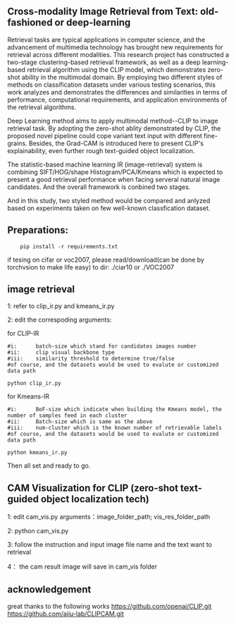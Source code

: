 #####
Cross-modality Image Retrieval from Text: old-fashioned or deep-learning
-------------------------------------------------------------------------

Retrieval tasks are typical applications in computer science, and the advancement of multimedia technology has brought new requirements for retrieval across different modalities. 
This research project has constructed a two-stage clustering-based retrieval framework, as well as a deep learning-based retrieval algorithm using the CLIP model, 
which demonstrates zero-shot ability in the multimodal domain. By employing two different styles of methods on classification datasets under various testing scenarios, 
this work analyzes and demonstrates the differences and similarities in terms of performance, computational requirements, and application environments of the retrieval algorithms.

Deep Learning method aims to apply multimodal method--CLIP to image retrieval task.
By adopting the zero-shot ablity demonstrated by CLIP, the proposed novel pipeline could
cope variant text input with different fine-grains. Besides, the Grad-CAM is introduced
here to present CLIP's explainability, even further rough text-guided object localization.

The statistic-based machine learning IR (image-retrieval) system
is combining SIFT/HOG/shape Histogram/PCA/Kmeans which is expected to present a good 
retrieval performance when facing serveral natural image candidates. And the overall framework is conbined two stages.

And in this study, two styled method would be compared and anlyzed based on experiments taken
on few well-known classfication dataset.
#####




Preparations:
--------------

        pip install -r requirements.txt

if tesing on cifar or voc2007, please read/download(can be done by torchvsion to make life easy) to dir: ./ciar10 or ./VOC2007




image retrieval
-----------------


1: refer to clip_ir.py and kmeans_ir.py

2: edit the correspoding arguments:

for CLIP-IR

    #i:      batch-size which stand for candidates images number
    #ii:     clip visual backbone type
    #iii:    similarity threshold to determine true/false
    #of course, and the datasets would be used to evalute or customized data path
    
    python clip_ir.py
    
for Kmeans-IR

    #i:      BoF-size which indicate when building the Kmeans model, the number of samples feed in each cluster
    #ii:     Batch-size which is same as the above 
    #iii:    num-cluster which is the known number of retrievable labels
    #of course, and the datasets would be used to evalute or customized data path
    
    python kmeans_ir.py
    
Then all set and ready to go.




CAM Visualization for CLIP
(zero-shot text-guided object localization tech)
-------------------------------------------------

1: edit cam_vis.py arguments：image_folder_path;               vis_res_folder_path

2: python cam_vis.py

3: follow the instruction and input image file name and the text want to retrieval

4： the cam result image will save in cam_vis folder



acknowledgement
---------------------------------
great thanks to the following works
https://github.com/openai/CLIP.git
https://github.com/aiiu-lab/CLIPCAM.git
